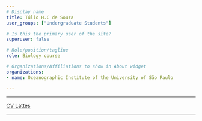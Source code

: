```yaml
---
# Display name
title: Túlio H.C de Souza
user_groups: ["Undergraduate Students"]

# Is this the primary user of the site?
superuser: false

# Role/position/tagline
role: Biology course

# Organizations/Affiliations to show in About widget
organizations:
- name: Oceanographic Institute of the University of São Paulo

---
```


---

[CV Lattes](http://lattes.cnpq.br/8170632029406309)

---
